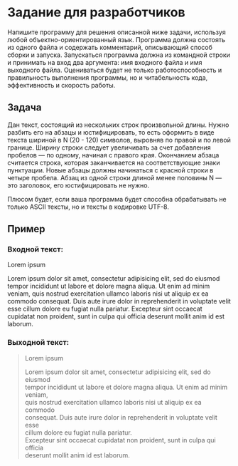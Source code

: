 # Задание для разработчиков

Напишите программу для решения описанной ниже задачи, используя любой объектно-ориентированный язык. Программа должна состоять из одного файла и содержать комментарий, описывающий способ сборки и запуска. Запускаться программа должна из командной строки и принимать на вход два аргумента: имя входного файла и имя выходного файла. Оцениваться будет не только работоспособность и правильность выполнения программы, но и читабельность кода, эффективность и скорость работы.

## Задача

Дан текст, состоящий из нескольких строк произвольной длины. Нужно разбить его на абзацы и юстифицировать, то есть оформить в виде текста шириной в N (20 - 120) символов, выровняв по правой и по левой границе. Ширину строки следует увеличивать за счет добавления пробелов — по одному, начиная с правого края. Окончанием абзаца считается строка, которая заканчивается на соответствующие знаки пунктуации. Новые абзацы должны начинаться с красной строки в четыре пробела. Абзац из одной строки длиной менее половины N — это заголовок, его юстифицировать не нужно.

Плюсом будет, если ваша программа будет способна обрабатывать не только ASCII тексты, но и тексты в кодировке UTF-8.

## Пример

### Входной текст:

Lorem ipsum

Lorem ipsum dolor sit amet, consectetur adipisicing elit, sed do eiusmod tempor 
incididunt ut labore et dolore magna aliqua. Ut enim ad minim veniam, quis nostrud exercitation ullamco 
laboris nisi ut aliquip ex ea commodo consequat. Duis aute irure dolor in reprehenderit in voluptate velit esse 
cillum dolore eu fugiat nulla pariatur. 
Excepteur sint occaecat cupidatat non proident, sunt in culpa qui officia deserunt mollit anim id est laborum.


### Выходной текст:

>    Lorem ipsum
>    
>    Lorem ipsum dolor sit amet, consectetur adipisicing  elit,  sed  do  eiusmod  
>tempor incididunt ut labore et dolore magna aliqua. Ut  enim  ad  minim  veniam,  
>quis nostrud  exercitation  ullamco  laboris  nisi  ut  aliquip  ex  ea  commodo  
>consequat. Duis aute irure  dolor  in  reprehenderit  in  voluptate  velit  esse  
>cillum dolore eu fugiat nulla pariatur.  
>    Excepteur sint occaecat cupidatat non proident, sunt in  culpa  qui  officia  
>deserunt mollit anim id est laborum.  
